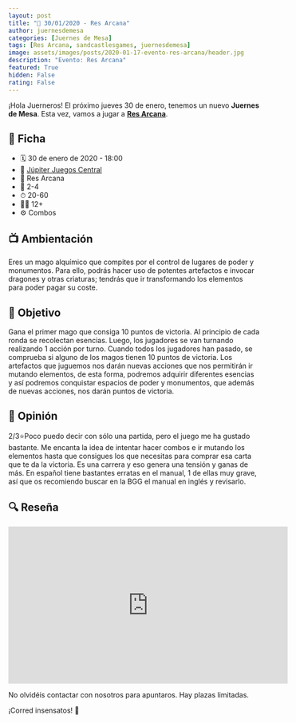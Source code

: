 ```yaml
---
layout: post
title: "📆 30/01/2020 - Res Arcana"
author: juernesdemesa
categories: [Juernes de Mesa]
tags: [Res Arcana, sandcastlesgames, juernesdemesa]
image: assets/images/posts/2020-01-17-evento-res-arcana/header.jpg
description: "Evento: Res Arcana"
featured: True
hidden: False
rating: False
---
```


¡Hola Juerneros! El próximo jueves 30 de enero, tenemos un nuevo **Juernes de Mesa**. Esta vez, vamos a jugar a [**Res Arcana**](https://boardgamegeek.com/boardgame/262712/res-arcana).

## 📝 Ficha

- 🗓️ 30 de enero de 2020 - 18:00
- 📍 [Júpiter Juegos Central](https://www.jupiterjuegos.com/tiendas/)
- 🎲 Res Arcana
- 👥 2-4
- ⏱ 20-60
- 👶🏼 12+
- ⚙️ Combos

## 📺 Ambientación

Eres un mago alquímico que compites por el control de lugares de poder y monumentos. Para ello, podrás hacer uso de potentes artefactos e invocar dragones y otras criaturas; tendrás que ir transformando los elementos para poder pagar su coste.

## 🎯 Objetivo

Gana el primer mago que consiga 10 puntos de victoria. Al principio de cada ronda se recolectan esencias. Luego, los jugadores se van turnando realizando 1 acción por turno. Cuando todos los jugadores han pasado, se comprueba si alguno de los magos tienen 10 puntos de victoria. Los artefactos que juguemos nos darán nuevas acciones que nos permitirán ir mutando elementos, de esta forma, podremos adquirir diferentes esencias y así podremos conquistar espacios de poder y monumentos, que además de nuevas acciones, nos darán puntos de victoria.

## 💬 Opinión

2/3⭐Poco puedo decir con sólo una partida, pero el juego me ha gustado bastante. Me encanta la idea de intentar hacer combos e ir mutando los elementos hasta que consigues los que necesitas para comprar esa carta que te da la victoria. Es una carrera y eso genera una tensión y ganas de más. En español tiene bastantes erratas en el manual, 1 de ellas muy grave, así que os recomiendo buscar en la BGG el manual en inglés y revisarlo.

## 🔍 Reseña

<iframe width="560" height="315" src="https://www.youtube.com/embed/Wn5Aw0HjZDU" frameborder="0" allow="accelerometer; autoplay; encrypted-media; gyroscope; picture-in-picture" allowfullscreen></iframe>

No olvidéis contactar con nosotros para apuntaros. Hay plazas limitadas.

¡Corred insensatos! 🧙
